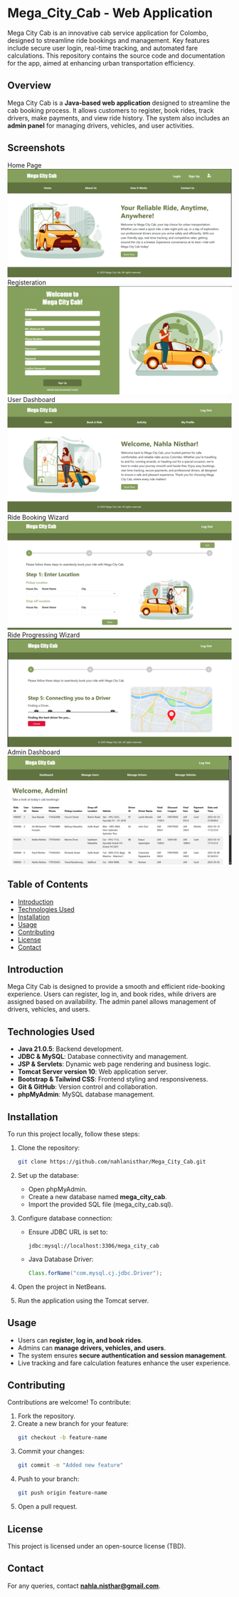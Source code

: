 # Mega_City_Cab - Web Application
Mega City Cab is an innovative cab service application for Colombo, designed to streamline ride bookings and management. Key features include secure user login, real-time tracking, and automated fare calculations. This repository contains the source code and documentation for the app, aimed at enhancing urban transportation efficiency.

## Overview
Mega City Cab is a **Java-based web application** designed to streamline the cab booking process. It allows customers to register, book rides, track drivers, make payments, and view ride history. The system also includes an **admin panel** for managing drivers, vehicles, and user activities.

## Screenshots
Home Page
![Screenshot](home.png)
Registeration
![Screenshot](register.png)
User Dashboard
![Screenshot](user-dashboard.png)
Ride Booking Wizard
![Screenshot](ride-booking.png)
Ride Progressing Wizard
![Screenshot](ride.png)
Admin Dashboard
![Screenshot](admin-dashboard.png)


## Table of Contents
- [Introduction](#introduction)
- [Technologies Used](#technologies-used)
- [Installation](#installation)
- [Usage](#usage)
- [Contributing](#contributing)
- [License](#license)
- [Contact](#contact)

## Introduction
Mega City Cab is designed to provide a smooth and efficient ride-booking experience. Users can register, log in, and book rides, while drivers are assigned based on availability. The admin panel allows management of drivers, vehicles, and users. 

## Technologies Used
- **Java 21.0.5**: Backend development.
- **JDBC & MySQL**: Database connectivity and management.
- **JSP & Servlets**: Dynamic web page rendering and business logic.
- **Tomcat Server version 10**: Web application server.
- **Bootstrap & Tailwind CSS**: Frontend styling and responsiveness.
- **Git & GitHub**: Version control and collaboration.
- **phpMyAdmin**: MySQL database management.

## Installation
To run this project locally, follow these steps:

1. Clone the repository:
   ```sh
   git clone https://github.com/nahlanisthar/Mega_City_Cab.git
   ```

2. Set up the database:
   - Open phpMyAdmin.
   - Create a new database named **mega_city_cab**.
   - Import the provided SQL file (mega_city_cab.sql).

3. Configure database connection:
   - Ensure JDBC URL is set to:
     ```
     jdbc:mysql://localhost:3306/mega_city_cab
     ```
   - Java Database Driver:
     ```java
     Class.forName("com.mysql.cj.jdbc.Driver");
     ```

4. Open the project in NetBeans.
5. Run the application using the Tomcat server.

## Usage
- Users can **register, log in, and book rides**.
- Admins can **manage drivers, vehicles, and users**.
- The system ensures **secure authentication and session management**.
- Live tracking and fare calculation features enhance the user experience.

## Contributing
Contributions are welcome! To contribute:
1. Fork the repository.
2. Create a new branch for your feature:  
   ```sh
   git checkout -b feature-name
   ```
3. Commit your changes:
   ```sh
   git commit -m "Added new feature"
   ```
4. Push to your branch:
   ```sh
   git push origin feature-name
   ```
5. Open a pull request.

## License
This project is licensed under an open-source license (TBD).

## Contact
For any queries, contact **nahla.nisthar@gmail.com**.



